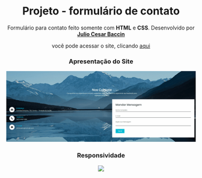 <h1 align="center">
 Projeto - formulário de contato
</h1>

<p align="center">
 Formulário para contato feito somente com <strong>HTML</strong> e <strong>CSS</strong>. Desenvolvido por <a target="_blank" rel="external" href="https://github.com/juliobaccin/"><strong>Julio Cesar Baccin</strong></a>
 </p>
 
 <p align="center">
 você pode acessar o site, clicando <a href="https://juliobaccin.github.io/Projeto-NosContateFormulario/">aqui</a>
</p>

 <div align="center">
  <h3>
    Apresentação do Site
  </h3> 
<img src="https://github.com/juliobaccin/Porjeto-Nos-contate-formulario/blob/main/Site.gif">
   <h3>
    Responsividade
  </h3> 
<img src="https://github.com/juliobaccin/Porjeto-Nos-contate-formulario/blob/main/responsividade.gif">
</div>
